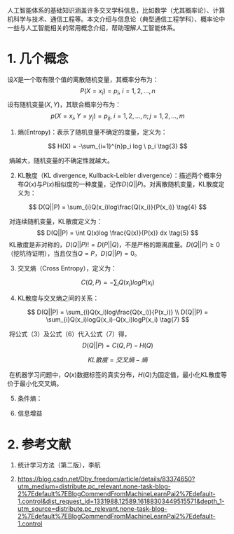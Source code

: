 人工智能体系的基础知识涵盖许多交叉学科信息，比如数学（尤其概率论）、计算机科学与技术、通信工程等。本文介绍与信息论（典型通信工程学科）、概率论中一些与人工智能相关的常用概念介绍，帮助理解人工智能体系。

# 1. 几个概念

设$X$是一个取有限个值的离散随机变量，其概率分布为：
$$
P(X=x_i) = p_i,  \  i =1,2,...,n \tag{1}
$$
设有随机变量$(X,Y)$，其联合概率分布为：
$$
p(X=x_i, Y=y_j) = p_{ij}, \ i = 1,2, ...,n; j = 1,2,...,m \tag{2}
$$


1. 熵(Entropy)：表示了随机变量不确定的度量，定义为：

$$
H(X) = -\sum_{i=1}^{n}p_i log \ p_i \tag{3}
$$

​        熵越大，随机变量的不确定性就越大。



2. KL散度（KL divergence, Kullback-Leibler divergence）：描述两个概率分布$Q(x)$与$P(x)$相似度的一种度量，记作$D(Q||P)$。对离散随机变量，KL散度定义为：

$$
D(Q||P) = \sum_{i}Q(x_i)log\frac{Q(x_i)}{P(x_i)} \tag{4}
$$

​       对连续随机变量，KL散度定义为：
$$
D(Q||P) = \int Q(x)log \frac{Q(x)}{P(x)} dx \tag{5}
$$
​		KL散度是非对称的，$D(Q||P) != D(P||Q)$，不是严格的距离度量。$D(Q||P)\ge 0$ （挖坑待证明），当且仅当$Q=P$，$D(Q||P)=0$。



3. 交叉熵（Cross Entropy），定义为：

$$
C(Q, P) = - \sum_{i} Q(x_i) log P(x_i) \tag{6}
$$

4. KL散度与交叉熵之间的关系：

$$
D(Q||P) = \sum_{i}Q(x_i)log\frac{Q(x_i)}{P(x_i)} \\
D(Q||P) = \sum_{i}Q(x_i)logQ(x_i)-Q(x_i)logP(x_i) \tag{7}
$$

​		将公式（3）及公式（6）代入公式（7）得，
$$
D(Q||P) =  C(Q,P)  - H(Q) \tag{8}
$$

$$
KL散度 = 交叉熵 - 熵 \tag{9}
$$

​		在机器学习问题中，$Q(x)$数据标签的真实分布，$H(Q)$为固定值，最小化KL散度等价于最小化交叉熵。



5. 条件熵：



6. 信息增益



# 2. 参考文献

1. 统计学习方法（第二版），李航

2. https://blog.csdn.net/Dby_freedom/article/details/83374650?utm_medium=distribute.pc_relevant.none-task-blog-2%7Edefault%7EBlogCommendFromMachineLearnPai2%7Edefault-1.control&dist_request_id=1331988.12589.16188303449515571&depth_1-utm_source=distribute.pc_relevant.none-task-blog-2%7Edefault%7EBlogCommendFromMachineLearnPai2%7Edefault-1.control

